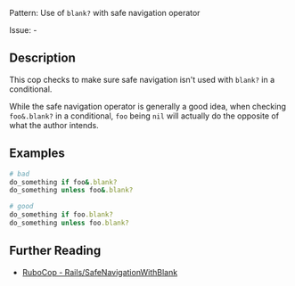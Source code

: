 Pattern: Use of `blank?` with safe navigation operator

Issue: -

## Description

This cop checks to make sure safe navigation isn't used with `blank?` in
a conditional.

While the safe navigation operator is generally a good idea, when
checking `foo&.blank?` in a conditional, `foo` being `nil` will actually
do the opposite of what the author intends.

## Examples

```ruby
# bad
do_something if foo&.blank?
do_something unless foo&.blank?

# good
do_something if foo.blank?
do_something unless foo.blank?
```

## Further Reading

* [RuboCop - Rails/SafeNavigationWithBlank](https://github.com/rubocop-hq/rubocop-rails/tree/master/lib/rubocop/cop/rails)

